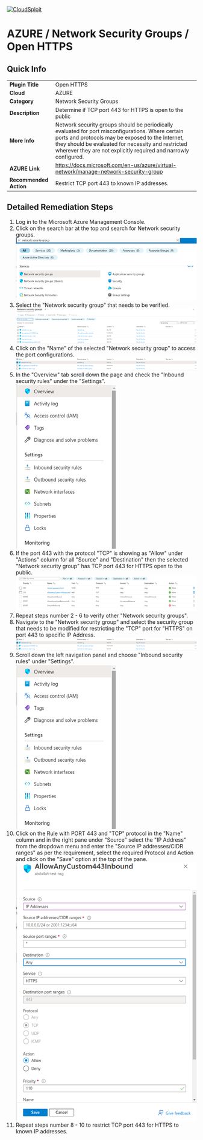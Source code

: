 [![CloudSploit](https://cloudsploit.com/img/logo-new-big-text-100.png "CloudSploit")](https://cloudsploit.com)

# AZURE / Network Security Groups / Open HTTPS

## Quick Info

| | |
|-|-|
| **Plugin Title** | Open HTTPS |
| **Cloud** | AZURE |
| **Category** | Network Security Groups |
| **Description** | Determine if TCP port 443 for HTTPS is open to the public |
| **More Info** | Network security groups should be periodically evaluated for port misconfigurations. Where certain ports and protocols may be exposed to the Internet, they should be evaluated for necessity and restricted wherever they are not explicitly required and narrowly configured. |
| **AZURE Link** | https://docs.microsoft.com/en-us/azure/virtual-network/manage-network-security-group |
| **Recommended Action** | Restrict TCP port 443 to known IP addresses. |

## Detailed Remediation Steps
1. Log in to the Microsoft Azure Management Console.
2. Click on the search bar at the top and search for Network security groups. </br> <img src="/resources/azure/networksecuritygroups/open-https/step2.png"/>
3. Select the "Network security group" that needs to be verified. </br> <img src="/resources/azure/networksecuritygroups/open-https/step3.png"/>
4. Click on the "Name" of the selected "Network security group" to access the port configurations. </br> <img src="/resources/azure/networksecuritygroups/open-https/step4.png"/>
5. In the "Overview" tab scroll down the page and check the "Inbound security rules" under the "Settings". </br> <img src="/resources/azure/networksecuritygroups/open-https/step5.png"/>
6. If the port 443 with the protocol "TCP" is showing as "Allow" under "Actions" column for all "Source" and "Destination" then the selected "Network security group" has TCP port 443 for HTTPS open to the public. </br> <img src="/resources/azure/networksecuritygroups/open-https/step6.png"/>
7. Repeat steps number 2 - 6 to verify other "Network security groups". </br>
8. Navigate to the "Network security group" and select the security group that needs to be modified for restricting the "TCP" port for "HTTPS" on port 443 to specific IP Address.</br> <img src="/resources/azure/networksecuritygroups/open-https/step8.png"/>
9. Scroll down the left navigation panel and choose "Inbound security rules" under "Settings".</br> <img src="/resources/azure/networksecuritygroups/open-https/step9.png"/>
10. Click on the Rule with PORT 443 and "TCP" protocol in the "Name" column and in the right pane under "Source" select the "IP Address" from the dropdown menu and enter the "Source IP addresses/CIDR ranges" as per the requirement, select the required Protocol and Action and click on the "Save" option at the top of the pane. </br> <img src="/resources/azure/networksecuritygroups/open-https/step10.png"/>
11. Repeat steps number 8 - 10 to restrict TCP port 443 for HTTPS to known IP addresses.</br>